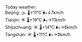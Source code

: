 Today weather:  
Beijing: 🌫  🌡️+11°C 🌬️↓7km/h  
Tianjin: ☀️   🌡️+19°C 🌬️→11km/h  
Shijiazhuang: ☀️   🌡️+14°C 🌬️→6km/h  
Tangshan: ☀️   🌡️+11°C 🌬️→9km/h  
